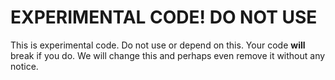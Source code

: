 # EXPERIMENTAL CODE! DO NOT USE

This is experimental code. Do not use or depend on this. Your code **will**
break if you do. We will change this and perhaps even remove it without any
notice.
